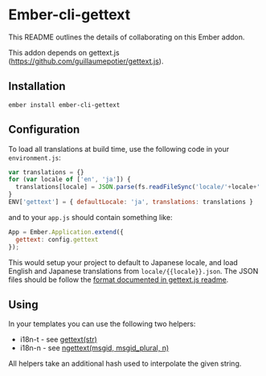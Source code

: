 # Ember-cli-gettext

This README outlines the details of collaborating on this Ember addon.

This addon depends on gettext.js (https://github.com/guillaumepotier/gettext.js).

## Installation

`ember install ember-cli-gettext`

## Configuration

To load all translations at build time, use the following code in your `environment.js`:

```javascript
var translations = {}
for (var locale of ['en', 'ja']) {
  translations[locale] = JSON.parse(fs.readFileSync('locale/'+locale+'.json', { encoding: 'utf8' }));
}
ENV['gettext'] = { defaultLocale: 'ja', translations: translations }
```

and to your `app.js` should contain something like:

```javascript
App = Ember.Application.extend({
  gettext: config.gettext
});
```

This would setup your project to default to Japanese locale, and load English and Japanese translations from `locale/{{locale}}.json`.
The JSON files should be follow the [format documented in gettext.js readme](https://github.com/guillaumepotier/gettext.js#required-json-format).

## Using

In your templates you can use the following two helpers:

* i18n-t - see [gettext(str)](https://github.com/guillaumepotier/gettext.js#gettextmsgid)
* i18n-n - see [ngettext(msgid, msgid_plural, n)](https://github.com/guillaumepotier/gettext.js#ngettextmsgid-msgid_plural-n)

All helpers take an additional hash used to interpolate the given string.
